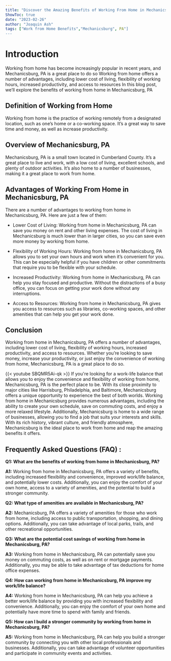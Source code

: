 ```yaml
---
title: "Discover the Amazing Benefits of Working From Home in Mechanicsburg, PA!"
ShowToc: true 
date: "2023-02-26"
author: "Joaquin Ash" 
tags: ["Work from Home Benefits","Mechanicsburg", PA"]
---
```

# Introduction

Working from home has become increasingly popular in recent years, and Mechanicsburg, PA is a great place to do so Working from home offers a number of advantages, including lower cost of living, flexibility of working hours, increased productivity, and access to resources In this blog post, we’ll explore the benefits of working from home in Mechanicsburg, PA

## Definition of Working from Home

Working from home is the practice of working remotely from a designated location, such as one’s home or a co-working space. It’s a great way to save time and money, as well as increase productivity.

## Overview of Mechanicsburg, PA

Mechanicsburg, PA is a small town located in Cumberland County. It’s a great place to live and work, with a low cost of living, excellent schools, and plenty of outdoor activities. It’s also home to a number of businesses, making it a great place to work from home.

## Advantages of Working From Home in Mechanicsburg, PA

There are a number of advantages to working from home in Mechanicsburg, PA. Here are just a few of them:

* Lower Cost of Living: Working from home in Mechanicsburg, PA can save you money on rent and other living expenses. The cost of living in Mechanicsburg is much lower than in larger cities, so you can save even more money by working from home.

* Flexibility of Working Hours: Working from home in Mechanicsburg, PA allows you to set your own hours and work when it’s convenient for you. This can be especially helpful if you have children or other commitments that require you to be flexible with your schedule.

* Increased Productivity: Working from home in Mechanicsburg, PA can help you stay focused and productive. Without the distractions of a busy office, you can focus on getting your work done without any interruptions.

* Access to Resources: Working from home in Mechanicsburg, PA gives you access to resources such as libraries, co-working spaces, and other amenities that can help you get your work done.

## Conclusion

Working from home in Mechanicsburg, PA offers a number of advantages, including lower cost of living, flexibility of working hours, increased productivity, and access to resources. Whether you’re looking to save money, increase your productivity, or just enjoy the convenience of working from home, Mechanicsburg, PA is a great place to do so.

{{< youtube SBQMR5Ai-qk >}} 
If you're looking for a work-life balance that allows you to enjoy the convenience and flexibility of working from home, Mechanicsburg, PA is the perfect place to be. With its close proximity to major cities like Harrisburg, Philadelphia, and Baltimore, Mechanicsburg offers a unique opportunity to experience the best of both worlds. Working from home in Mechanicsburg provides numerous advantages, including the ability to create your own schedule, save on commuting costs, and enjoy a more relaxed lifestyle. Additionally, Mechanicsburg is home to a wide range of businesses, allowing you to find a job that suits your interests and skills. With its rich history, vibrant culture, and friendly atmosphere, Mechanicsburg is the ideal place to work from home and reap the amazing benefits it offers.

## Frequently Asked Questions (FAQ) :
**Q1: What are the benefits of working from home in Mechanicsburg, PA?**

**A1:** Working from home in Mechanicsburg, PA offers a variety of benefits, including increased flexibility and convenience, improved work/life balance, and potentially lower costs. Additionally, you can enjoy the comfort of your own home, access to a variety of amenities, and the potential to build a stronger community. 

**Q2: What type of amenities are available in Mechanicsburg, PA?**

**A2:** Mechanicsburg, PA offers a variety of amenities for those who work from home, including access to public transportation, shopping, and dining options. Additionally, you can take advantage of local parks, trails, and other recreational opportunities. 

**Q3: What are the potential cost savings of working from home in Mechanicsburg, PA?**

**A3:** Working from home in Mechanicsburg, PA can potentially save you money on commuting costs, as well as on rent or mortgage payments. Additionally, you may be able to take advantage of tax deductions for home office expenses. 

**Q4: How can working from home in Mechanicsburg, PA improve my work/life balance?**

**A4:** Working from home in Mechanicsburg, PA can help you achieve a better work/life balance by providing you with increased flexibility and convenience. Additionally, you can enjoy the comfort of your own home and potentially have more time to spend with family and friends. 

**Q5: How can I build a stronger community by working from home in Mechanicsburg, PA?**

**A5:** Working from home in Mechanicsburg, PA can help you build a stronger community by connecting you with other local professionals and businesses. Additionally, you can take advantage of volunteer opportunities and participate in community events and activities.



